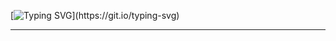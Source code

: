
[![Typing SVG](https://readme-typing-svg.herokuapp.com?color=F9FFFF&center=true&vCenter=true&multiline=true&lines=Hi+there!+%F0%9F%98%84+I'm+John!;Welcome+to+my+repos!)](https://git.io/typing-svg)

<hr/>
<!--


Here are some ideas to get you started:

- 🔭 I’m currently working on ...
- 🌱 I’m currently learning ...
- 👯 I’m looking to collaborate on ...
- 🤔 I’m looking for help with ...
- 💬 Ask me about ...
- 📫 How to reach me: ...
- 😄 Pronouns: ...
- ⚡ Fun fact: ...
-->


[![Top Langs](https://github-readme-stats.vercel.app/api/top-langs/?username=jonathan-messina&count_private=true&show_icons=true&theme=tokyonight&layout=compact&langs_count=8&exclude_repo=JAGUARETE_KAA)](https://github.com/anuraghazra/github-readme-stats)

